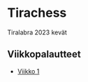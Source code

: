 # Tirachess
 Tiralabra 2023 kevät 
 
## Viikkopalautteet
- [Viikko 1](./documentation/viikkopalaute/viikko1.md)
